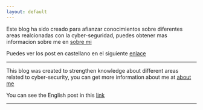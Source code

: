 ```yaml
---
layout: default
---
```


Este blog ha sido creado para afianzar conocimientos sobre diferentes areas realcionadas con la cyber-seguridad, puedes obtener mas informacion sobre me en [sobre mi](./ES/about.md)

Puedes ver los post en castellano en el siguiente [enlace](./ES/)

---
This blog was created to strengthen knowledge about different areas related to cyber-security, you can get more information about me at [about me](./EN/aboutme.md)

You can see the English post in this [link](./EN/)

---

